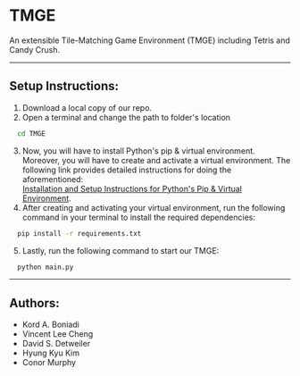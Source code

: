 # TMGE
An extensible Tile-Matching Game Environment (TMGE) including Tetris and Candy Crush.
***
## Setup Instructions:
1) Download a local copy of our repo.
2) Open a terminal and change the path to folder's location 
```bash
  cd TMGE
```
3) Now, you will have to install Python's pip & virtual environment. Moreover, you will have to create and activate a virtual environment. The following link provides detailed instructions for doing the aforementioned: <br>[Installation and Setup Instructions for Python's Pip & Virtual Environment](https://packaging.python.org/en/latest/guides/installing-using-pip-and-virtual-environments/#creating-a-virtual-environment). 
4) After creating and activating your virtual environment, run the following command in your terminal to install the required dependencies:
```bash
  pip install -r requirements.txt
```
5) Lastly, run the following command to start our TMGE:
```bash
  python main.py
```
***
## Authors: 
- Kord A. Boniadi
- Vincent Lee Cheng
- David S. Detweiler
- Hyung Kyu Kim
- Conor Murphy
